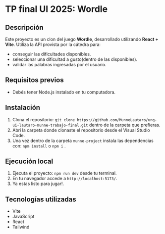 # TP final UI 2025: Wordle

## Descripción

Este proyecto es un clon del juego **Wordle**, desarrollado utilizando **React + Vite**.
Utiliza la API provista por la cátedra para:

- conseguir las dificultades disponibles.
- seleccionar una dificultad a gusto(dentro de las disponibles).
- validar las palabras ingresadas por el usuario.

## Requisitos previos

- Debés tener Node.js instalado en tu computadora.

## Instalación

1.  Clona el repositorio: `git clone https://github.com/MunneLautaro/unq-ui-lautaro-munne-trabajo-final.git` dentro de la carpeta que prefieras.
2.  Abrí la carpeta donde clonaste el repositorio desde el Visual Studio Code.
3.  Una vez dentro de la carpeta `munne-project` instala las dependencias con: `npm install` o `npm i` .

## Ejecución local

1.  Ejecuta el proyecto: `npm run dev` desde tu terminal.
2.  En tu navegador accede a `http://localhost:5173/`.
3.  Ya estas listo para jugar!.

## Tecnologías utilizadas

- Vite
- JavaScript
- React
- Tailwind
